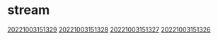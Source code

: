 # stream
[20221003151329](/zet/20221003151329/README.md)
[20221003151328](/zet/20221003151328/README.md)
[20221003151327](/zet/20221003151327/README.md)
[20221003151326](/zet/20221003151326/README.md)

